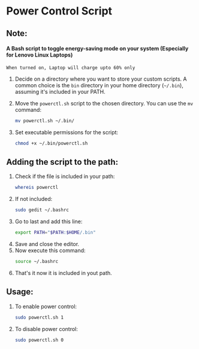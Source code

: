 # Power Control Script

## Note:
#### A Bash script to toggle energy-saving mode on your system (Especially for Lenovo Linux Laptops)
`When turned on, Laptop will charge upto 60% only`
1. Decide on a directory where you want to store your custom scripts. A common choice is the `bin` directory in your home directory (`~/.bin`), assuming it's included in your PATH.

2. Move the `powerctl.sh` script to the chosen directory. You can use the `mv` command:
   ```bash
   mv powerctl.sh ~/.bin/
   
3. Set executable permissions for the script:
   ```bash
   chmod +x ~/.bin/powerctl.sh

## Adding the script to the path:
1. Check if the file is included in your path:
   ```bash
   whereis powerctl
2. If not included:
   ```bash
   sudo gedit ~/.bashrc
3. Go to last and add this line:
   ```bash
   export PATH="$PATH:$HOME/.bin"
4. Save and close the editor.
5. Now execute this command:
   ```bash
   source ~/.bashrc
7. That's it now it is included in yout path.

## Usage:
1. To enable power control:
   ```bash
   sudo powerctl.sh 1
3. To disable power control:
   ```bash
   sudo powerctl.sh 0
